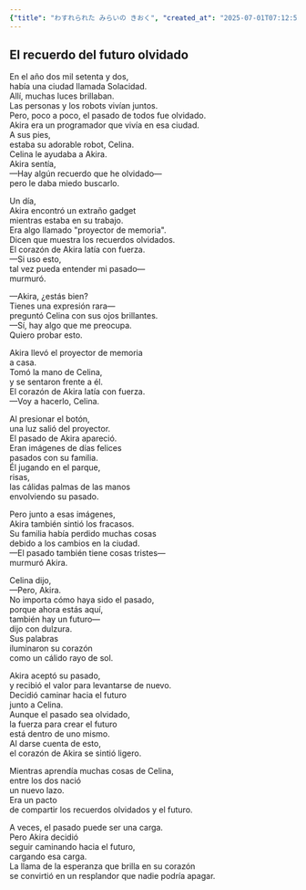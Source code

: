 ```yaml
---
{"title": "わすれられた みらいの きおく", "created_at": "2025-07-01T07:12:58.957854+09:00", "pattern_id": 8, "pattern_name": "未来の忘却型", "year": 2072}
---
```


## El recuerdo del futuro olvidado

En el año dos mil setenta y dos,  
había una ciudad llamada Solacidad.  
Allí, muchas luces brillaban.  
Las personas y los robots vivían juntos.  
Pero, poco a poco, el pasado de todos fue olvidado.  
Akira era un programador que vivía en esa ciudad.  
A sus pies,  
estaba su adorable robot, Celina.  
Celina le ayudaba a Akira.  
Akira sentía,  
—Hay algún recuerdo que he olvidado—  
pero le daba miedo buscarlo.

Un día,  
Akira encontró un extraño gadget  
mientras estaba en su trabajo.  
Era algo llamado "proyector de memoria".  
Dicen que muestra los recuerdos olvidados.  
El corazón de Akira latía con fuerza.  
—Si uso esto,  
tal vez pueda entender mi pasado—  
murmuró.

—Akira, ¿estás bien?  
Tienes una expresión rara—  
preguntó Celina con sus ojos brillantes.  
—Sí, hay algo que me preocupa.  
Quiero probar esto.

Akira llevó el proyector de memoria  
a casa.  
Tomó la mano de Celina,  
y se sentaron frente a él.  
El corazón de Akira latía con fuerza.  
—Voy a hacerlo, Celina.

Al presionar el botón,  
una luz salió del proyector.  
El pasado de Akira apareció.  
Eran imágenes de días felices  
pasados con su familia.  
Él jugando en el parque,  
risas,  
las cálidas palmas de las manos  
envolviendo su pasado.

Pero junto a esas imágenes,  
Akira también sintió los fracasos.  
Su familia había perdido muchas cosas  
debido a los cambios en la ciudad.  
—El pasado también tiene cosas tristes—  
murmuró Akira.

Celina dijo,  
—Pero, Akira.  
No importa cómo haya sido el pasado,  
porque ahora estás aquí,  
también hay un futuro—  
dijo con dulzura.  
Sus palabras  
iluminaron su corazón  
como un cálido rayo de sol.

Akira aceptó su pasado,  
y recibió el valor para levantarse de nuevo.  
Decidió caminar hacia el futuro  
junto a Celina.  
Aunque el pasado sea olvidado,  
la fuerza para crear el futuro  
está dentro de uno mismo.  
Al darse cuenta de esto,  
el corazón de Akira se sintió ligero.

Mientras aprendía muchas cosas de Celina,  
entre los dos nació  
un nuevo lazo.  
Era un pacto  
de compartir los recuerdos olvidados y el futuro.

A veces, el pasado puede ser una carga.  
Pero Akira decidió  
seguir caminando hacia el futuro,  
cargando esa carga.  
La llama de la esperanza que brilla en su corazón  
se convirtió en un resplandor que nadie podría apagar.
